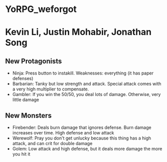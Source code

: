 # YoRPG_weforgot
# Kevin Li, Justin Mohabir, Jonathan Song
## New Protagonists
* Ninja: Press button to instakill. Weaknesses: everything (it has paper defenses)
* Barbarian: Tanky but low strength and attack. Special attack comes with a very high multiplier to compensate.
* Gambler: If you win the 50/50, you deal lots of damage. Otherwise, very little damage
## New Monsters
* Firebender: Deals burn damage that ignores defense. Burn damage increases over time. High defense and low attack
* Werewolf: Pray you don't get unlucky because this thing has a high attack, and can crit for double damage
* Golem: Low attack and high defense, but it deals more damage the more you hit it

